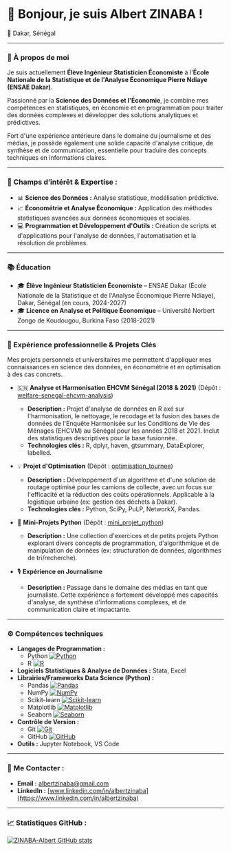 # 👋 Bonjour, je suis Albert ZINABA !

📍 Dakar, Sénégal

---

### 🔬 À propos de moi

Je suis actuellement **Élève Ingénieur Statisticien Économiste** à l'**École Nationale de la Statistique et de l'Analyse Économique Pierre Ndiaye (ENSAE Dakar)**.

Passionné par la **Science des Données et l'Économie**, je combine mes compétences en statistiques, en économie et en programmation pour traiter des données complexes et développer des solutions analytiques et prédictives.

Fort d'une expérience antérieure dans le domaine du journalisme et des médias, je possède également une solide capacité d'analyse critique, de synthèse et de communication, essentielle pour traduire des concepts techniques en informations claires.

---

### 🌱 Champs d’intérêt & Expertise :

* 📊 **Science des Données :** Analyse statistique, modélisation prédictive.
* 📈 **Économétrie et Analyse Économique :** Application des méthodes statistiques avancées aux données économiques et sociales.
* 💻 **Programmation et Développement d'Outils :** Création de scripts et d'applications pour l'analyse de données, l'automatisation et la résolution de problèmes.

---

### 📚 Éducation

* 🎓 **Élève Ingénieur Statisticien Économiste** – ENSAE Dakar (École Nationale de la Statistique et de l'Analyse Économique Pierre Ndiaye), Dakar, Sénégal (en cours, 2024-2027)
* 🎓 **Licence en Analyse et Politique Économique** – Université Norbert Zongo de Koudougou, Burkina Faso (2018-2021)

---

### 💼 Expérience professionnelle & Projets Clés

Mes projets personnels et universitaires me permettent d'appliquer mes connaissances en science des données, en économétrie et en optimisation à des cas concrets.

* 🇸🇳 **Analyse et Harmonisation EHCVM Sénégal (2018 & 2021)** (Dépôt : [welfare-senegal-ehcvm-analysis](https://github.com/ZINABA-Albert/welfare-senegal-ehcvm-analysis))
    * **Description :** Projet d'analyse de données en R axé sur l'harmonisation, le nettoyage, le recodage et la fusion des bases de données de l'Enquête Harmonisée sur les Conditions de Vie des Ménages (EHCVM) au Sénégal pour les années 2018 et 2021. Inclut des statistiques descriptives pour la base fusionnée.
    * **Technologies clés :** R, dplyr, haven, gtsummary, DataExplorer, labelled.

* 💡 **Projet d'Optimisation** (Dépôt : [optimisation_tournee](https://github.com/ZINABA-Albert/optimisation_tournee))
    * **Description :** Développement d'un algorithme et d'une solution de routage optimisé pour les camions de collecte, avec un focus sur l'efficacité et la réduction des coûts opérationnels. Applicable à la logistique urbaine (ex: gestion des déchets à Dakar).
    * **Technologies clés :** Python, SciPy, PuLP, NetworkX, Pandas.
* 🐍 **Mini-Projets Python** (Dépôt : [mini_projet_python](https://github.com/ZINABA-Albert/mini_projet_python))
    * **Description :** Une collection d'exercices et de petits projets Python explorant divers concepts de programmation, d'algorithmique et de manipulation de données (ex: structuration de données, algorithmes de tri/recherche).
* 🎙️ **Expérience en Journalisme**
    * **Description :** Passage dans le domaine des médias en tant que journaliste. Cette expérience a fortement développé mes capacités d'analyse, de synthèse d'informations complexes, et de communication claire et impactante.

---

### ⚙️ Compétences techniques

* **Langages de Programmation :**
    * Python [![Python](https://img.shields.io/badge/Python-3776AB?style=for-the-badge&logo=python&logoColor=white)](https://www.python.org/)
    * R [![R](https://img.shields.io/badge/R-276DC3?style=for-the-badge&logo=r&logoColor=white)](https://www.r-project.org/)
* **Logiciels Statistiques & Analyse de Données :** Stata, Excel
* **Librairies/Frameworks Data Science (Python) :**
    * Pandas [![Pandas](https://img.shields.io/badge/Pandas-150458?style=for-the-badge&logo=pandas&logoColor=white)](https://pandas.pydata.org/)
    * NumPy [![NumPy](https://img.shields.io/badge/NumPy-013243?style=for-the-badge&logo=numpy&logoColor=white)](https://numpy.org/)
    * Scikit-learn [![Scikit-learn](https://img.shields.io/badge/scikit--learn-F7931E?style=for-the-badge&logo=scikit-learn&logoColor=white)](https://scikit-learn.org/stable/)
    * Matplotlib [![Matplotlib](https://img.shields.io/badge/Matplotlib-333333?style=for-the-badge&logo=matplotlib&logoColor=white)](https://matplotlib.org/)
    * Seaborn [![Seaborn](https://img.shields.io/badge/Seaborn-000000?style=for-the-badge&logo=seaborn&logoColor=white)](https://seaborn.pydata.org/)
* **Contrôle de Version :**
    * Git [![Git](https://img.shields.io/badge/Git-F05032?style=for-the-badge&logo=git&logoColor=white)](https://git-scm.com/)
    * GitHub [![GitHub](https://img.shields.io/badge/GitHub-181717?style=for-the-badge&logo=github&logoColor=white)](https://github.com/)
* **Outils :** Jupyter Notebook, VS Code

---

### 🔗 Me Contacter :

* **Email :** [albertzinaba@gmail.com](mailto:albertzinaba@gmail.com)
* **LinkedIn :** [www.linkedin.com/in/albertzinaba](https://www.linkedin.com/in/albertzinaba)

---

### 📈 Statistiques GitHub :

[![ZINABA-Albert GitHub stats](https://github-readme-stats.vercel.app/api?username=ZINABA-Albert&show_icons=true&theme=radical)](https://github.com/ZINABA-Albert/github-readme-stats)
